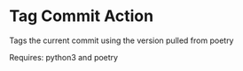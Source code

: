 # Tag Commit Action

Tags the current commit using the version pulled from poetry

Requires: python3 and poetry
